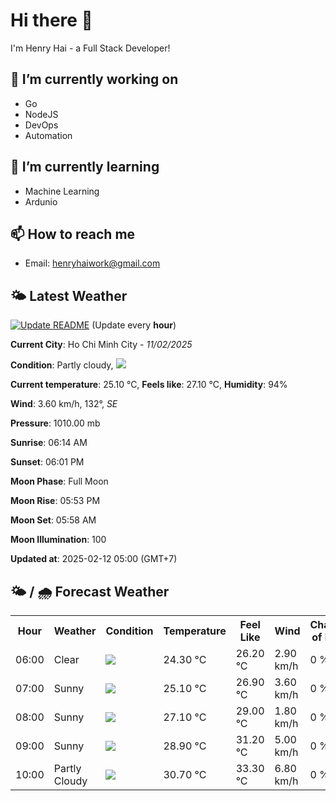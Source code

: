 # Hi there 👋

I'm Henry Hai - a Full Stack Developer!

## 🔭 I’m currently working on

- Go
- NodeJS
- DevOps
- Automation

## 🌱 I’m currently learning

- Machine Learning
- Ardunio

## 📫 How to reach me

- Email: <henryhaiwork@gmail.com>

## 🌤️ Latest Weather
[![Update README](https://github.com/henry0hai/henry0hai/actions/workflows/udpateReadme.yml/badge.svg)](https://github.com/henry0hai/henry0hai/actions/workflows/udpateReadme.yml)
(Update every **hour**)
<!-- CURRENT_WEATHER:START -->
**Current City**: Ho Chi Minh City - *11/02/2025*

**Condition**: Partly cloudy, <img src="https://cdn.weatherapi.com/weather/64x64/night/116.png"/>

**Current temperature**: 25.10 °C, **Feels like**: 27.10 °C, **Humidity**: 94%

**Wind**: 3.60 km/h, 132°, *SE*

**Pressure**: 1010.00 mb

**Sunrise**: 06:14 AM

**Sunset**: 06:01 PM

**Moon Phase**: Full Moon

**Moon Rise**: 05:53 PM

**Moon Set**: 05:58 AM

**Moon Illumination**: 100

**Updated at**: 2025-02-12 05:00 (GMT+7)<!-- CURRENT_WEATHER:END -->

## 🌤️ / 🌧️ Forecast Weather
<!-- FORECAST_WEATHER:START -->
<table>
		<tr>
			<th>Hour</th>
			<th>Weather</th>
			<th>Condition</th>
			<th>Temperature</th>
			<th>Feel Like</th>
			<th>Wind</th>
			<th>Chance of Rain</th>
		</tr>
				<tr>
					<td>06:00</td>
					<td>Clear </td>
					<td><img src='https://cdn.weatherapi.com/weather/64x64/night/113.png'/></td>
					<td>24.30 °C</td>
					<td>26.20 °C</td>
					<td>2.90 km/h</td>
					<td>0 %</td>
				</tr>
				<tr>
					<td>07:00</td>
					<td>Sunny</td>
					<td><img src='https://cdn.weatherapi.com/weather/64x64/day/113.png'/></td>
					<td>25.10 °C</td>
					<td>26.90 °C</td>
					<td>3.60 km/h</td>
					<td>0 %</td>
				</tr>
				<tr>
					<td>08:00</td>
					<td>Sunny</td>
					<td><img src='https://cdn.weatherapi.com/weather/64x64/day/113.png'/></td>
					<td>27.10 °C</td>
					<td>29.00 °C</td>
					<td>1.80 km/h</td>
					<td>0 %</td>
				</tr>
				<tr>
					<td>09:00</td>
					<td>Sunny</td>
					<td><img src='https://cdn.weatherapi.com/weather/64x64/day/113.png'/></td>
					<td>28.90 °C</td>
					<td>31.20 °C</td>
					<td>5.00 km/h</td>
					<td>0 %</td>
				</tr>
				<tr>
					<td>10:00</td>
					<td>Partly Cloudy </td>
					<td><img src='https://cdn.weatherapi.com/weather/64x64/day/116.png'/></td>
					<td>30.70 °C</td>
					<td>33.30 °C</td>
					<td>6.80 km/h</td>
					<td>0 %</td>
				</tr>
</table>
<!-- FORECAST_WEATHER:END -->
